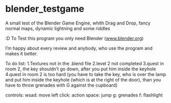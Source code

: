blender_testgame
================

A small test of the Blender Game Engine, whith Drag and Drop, fancy normal maps, dynamic lightning and some riddles

:D
To Test this program you only need Blender (www.blender.org)

I’m happy about every review and anybody, who use the program and makes it better.


To do list:
1.Textures not in the .blend file
2.level 2 not completed
3.quest in room 2, the key shouldn’t go down, after you put him inside the keyhole
4.quest in room 2 is too hard
(you have to take the key, who is over the lamp and put him inside the keyhole (which is at the right of the door), than you have to throw grenades with G against the cupboard)




controls:
wsad: move
left click: action
space: jump
g: grenades
f: flashlight
